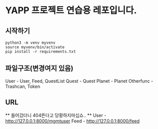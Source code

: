 # YAPP 프로젝트 연습용 레포입니다.

## 시작하기
```
python3 -m venv myvenv
source myvenv/bin/activate
pip install -r requirements.txt
```

## 파일구조(변경여지 있음)
User - User, Feed, QuestList
Quest - Quest
Planet - Planet
Otherfunc - Trashcan, Token

## URL
** 들어갔더니 404뜬다고 당황하지마십쇼.. **
User - http://127.0.0.1:8000/mgmtuser
Feed - http://127.0.0.1:8000/feed
